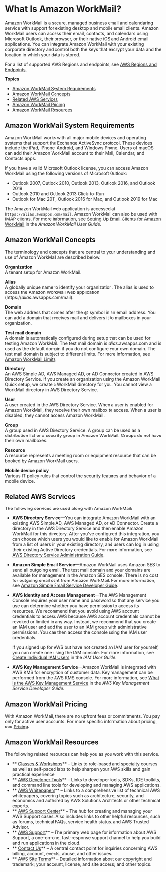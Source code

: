 # What Is Amazon WorkMail?<a name="what_is"></a>

Amazon WorkMail is a secure, managed business email and calendaring service with support for existing desktop and mobile email clients\. Amazon WorkMail users can access their email, contacts, and calendars using Microsoft Outlook, their browser, or their native iOS and Android email applications\. You can integrate Amazon WorkMail with your existing corporate directory and control both the keys that encrypt your data and the location in which your data is stored\.

For a list of supported AWS Regions and endpoints, see [AWS Regions and Endpoints](https://docs.aws.amazon.com/general/latest/gr/rande.html#wm_region)\.

**Topics**
+ [Amazon WorkMail System Requirements](#accessing_workmail)
+ [Amazon WorkMail Concepts](#workmail_concepts)
+ [Related AWS Services](#related_services)
+ [Amazon WorkMail Pricing](#workmail_pricing)
+ [Amazon WorkMail Resources](#RelatedResources)

## Amazon WorkMail System Requirements<a name="accessing_workmail"></a>

Amazon WorkMail works with all major mobile devices and operating systems that support the Exchange ActiveSync protocol\. These devices include the iPad, iPhone, Android, and Windows Phone\. Users of macOS can add their Amazon WorkMail account to their Mail, Calendar, and Contacts apps\.

If you have a valid Microsoft Outlook license, you can access Amazon WorkMail using the following versions of Microsoft Outlook:
+ Outlook 2007, Outlook 2010, Outlook 2013, Outlook 2016, and Outlook 2019
+ Outlook 2010 and Outlook 2013 Click\-to\-Run
+ Outlook for Mac 2011, Outlook 2016 for Mac, and Outlook 2019 for Mac

The Amazon WorkMail web application is accessed at `https://alias.awsapps.com/mail`\. Amazon WorkMail can also be used with IMAP clients\. For more information, see [Setting Up Email Clients for Amazon WorkMail](https://docs.aws.amazon.com/workmail/latest/userguide/clients.html) in the *Amazon WorkMail User Guide*\.

## Amazon WorkMail Concepts<a name="workmail_concepts"></a>

The terminology and concepts that are central to your understanding and use of Amazon WorkMail are described below\.

**Organization**  
A tenant setup for Amazon WorkMail\.

**Alias**  
A globally unique name to identify your organization\. The alias is used to access the Amazon WorkMail web application \(https://*alias*\.awsapps\.com/mail\)\.

**Domain**  
The web address that comes after the @ symbol in an email address\. You can add a domain that receives mail and delivers it to mailboxes in your organization\.

**Test mail domain**  
A domain is automatically configured during setup that can be used for testing Amazon WorkMail\. The test mail domain is *alias*\.awsapps\.com and is used as the default domain if you do not configure your own domain\. The test mail domain is subject to different limits\. For more information, see [Amazon WorkMail Limits](workmail_limits.md)\.

**Directory**  
An AWS Simple AD, AWS Managed AD, or AD Connector created in AWS Directory Service\. If you create an organization using the Amazon WorkMail Quick setup, we create a WorkMail directory for you\. You cannot view a WorkMail directory in AWS Directory Service\.

**User**  
A user created in the AWS Directory Service\. When a user is enabled for Amazon WorkMail, they receive their own mailbox to access\. When a user is disabled, they cannot access Amazon WorkMail\.

**Group**  
A group used in AWS Directory Service\. A group can be used as a distribution list or a security group in Amazon WorkMail\. Groups do not have their own mailboxes\.

**Resource**  
A resource represents a meeting room or equipment resource that can be booked by Amazon WorkMail users\.

**Mobile device policy**  
Various IT policy rules that control the security features and behavior of a mobile device\.

## Related AWS Services<a name="related_services"></a>

The following services are used along with Amazon WorkMail:
+ **AWS Directory Service**—You can integrate Amazon WorkMail with an existing AWS Simple AD, AWS Managed AD, or AD Connector\. Create a directory in the AWS Directory Service and then enable Amazon WorkMail for this directory\. After you've configured this integration, you can choose which users you would like to enable for Amazon WorkMail from a list of users in your existing directory, and users can log in using their existing Active Directory credentials\. For more information, see [AWS Directory Service Administration Guide](https://docs.aws.amazon.com/directoryservice/latest/admin-guide/)\.
+ **Amazon Simple Email Service**—Amazon WorkMail uses Amazon SES to send all outgoing email\. The test mail domain and your domains are available for management in the Amazon SES console\. There is no cost for outgoing email sent from Amazon WorkMail\. For more information, see [Amazon Simple Email Service Developer Guide](https://docs.aws.amazon.com/ses/latest/DeveloperGuide/)\.
+ **AWS Identity and Access Management**—The AWS Management Console requires your user name and password so that any service you use can determine whether you have permission to access its resources\. We recommend that you avoid using AWS account credentials to access AWS because AWS account credentials cannot be revoked or limited in any way\. Instead, we recommend that you create an IAM user and add the user to an IAM group with administrative permissions\. You can then access the console using the IAM user credentials\.

  If you signed up for AWS but have not created an IAM user for yourself, you can create one using the IAM console\. For more information, see [Create Individual IAM Users](https://docs.aws.amazon.com/IAM/latest/UserGuide/IAMBestPractices.html#create-iam-users) in the *IAM User Guide*\.
+ **AWS Key Management Service**—Amazon WorkMail is integrated with AWS KMS for encryption of customer data\. Key management can be performed from the AWS KMS console\. For more information, see [What is the AWS Key Management Service](https://docs.aws.amazon.com/kms/latest/developerguide/overview.html) in the *AWS Key Management Service Developer Guide*\.

## Amazon WorkMail Pricing<a name="workmail_pricing"></a>

With Amazon WorkMail, there are no upfront fees or commitments\. You pay only for active user accounts\. For more specific information about pricing, see [Pricing](http://aws.amazon.com/workmail/pricing)\.

## Amazon WorkMail Resources<a name="RelatedResources"></a>

The following related resources can help you as you work with this service\.
+ ** [Classes & Workshops](https://aws.amazon.com/training/course-descriptions/)** – Links to role\-based and specialty courses as well as self\-paced labs to help sharpen your AWS skills and gain practical experience\.
+ ** [AWS Developer Tools](https://aws.amazon.com/tools/)** – Links to developer tools, SDKs, IDE toolkits, and command line tools for developing and managing AWS applications\.
+ ** [AWS Whitepapers](https://aws.amazon.com/whitepapers/)** – Links to a comprehensive list of technical AWS whitepapers, covering topics such as architecture, security, and economics and authored by AWS Solutions Architects or other technical experts\.
+ ** [AWS Support Center](https://console.aws.amazon.com/support/home#/)** – The hub for creating and managing your AWS Support cases\. Also includes links to other helpful resources, such as forums, technical FAQs, service health status, and AWS Trusted Advisor\.
+ ** [AWS Support](https://aws.amazon.com/premiumsupport/)** – The primary web page for information about AWS Support, a one\-on\-one, fast\-response support channel to help you build and run applications in the cloud\.
+ ** [Contact Us](https://aws.amazon.com/contact-us/)** – A central contact point for inquiries concerning AWS billing, account, events, abuse, and other issues\. 
+ ** [AWS Site Terms](https://aws.amazon.com/terms/)** – Detailed information about our copyright and trademark; your account, license, and site access; and other topics\.